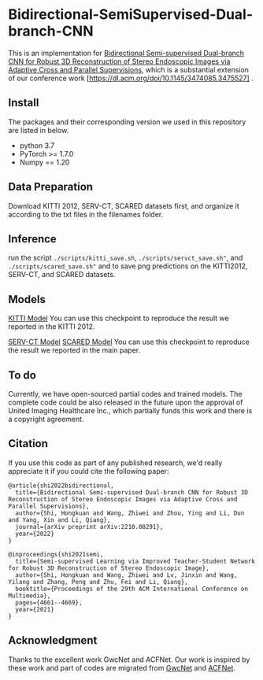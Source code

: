 # Bidirectional-SemiSupervised-Dual-branch-CNN
This is an implementation for [Bidirectional Semi-supervised Dual-branch CNN for Robust 3D Reconstruction of Stereo Endoscopic Images via Adaptive Cross and Parallel Supervisions](https://arxiv.org/abs/2210.08291), which is a substantial extension of our conference work [https://dl.acm.org/doi/10.1145/3474085.3475527] .

## Install
The packages and their corresponding version we used in this repository are listed in below.

- python 3.7
- PyTorch >= 1.7.0
- Numpy == 1.20

## Data Preparation

Download KITTI 2012, SERV-CT, SCARED datasets first, and organize it according to the txt files in the filenames folder.

## Inference

run the script `./scripts/kitti_save.sh`, `./scripts/servct_save.sh"`, and `./scripts/scared_save.sh"` and  to save png predictions on the KITTI2012, SERV-CT, and SCARED datasets.

## Models

[KITTI Model](https://drive.google.com/file/d/1OZSMEuOLP9SVIuUCsVhoZrV5uCUnUQxo/view?usp=sharing)
You can use this checkpoint to reproduce the result we reported in the KITTI 2012.

[SERV-CT Model](https://drive.google.com/file/d/1Q_xxm_eFWzNFJoeDA8zC0nn_RSY2wyVK/view?usp=sharing) [SCARED Model](https://drive.google.com/file/d/1YjvURzjfkvvA3UdZ00l2HNrxZ8MsChbP/view?usp=sharing)
You can use this checkpoint to reproduce the result we reported in the main paper.

## To do

Currently, we have open-sourced partial codes and trained models. The complete code could be also released in the future upon the approval of United Imaging Healthcare Inc., which partially funds this work and there is a copyright agreement. 

## Citation
If you use this code as part of any published research, we'd really appreciate it if you could cite the following paper:
```
@article{shi2022bidirectional,
  title={Bidirectional Semi-supervised Dual-branch CNN for Robust 3D Reconstruction of Stereo Endoscopic Images via Adaptive Cross and Parallel Supervisions},
  author={Shi, Hongkuan and Wang, Zhiwei and Zhou, Ying and Li, Dun and Yang, Xin and Li, Qiang},
  journal={arXiv preprint arXiv:2210.08291},
  year={2022}
}

@inproceedings{shi2021semi,
  title={Semi-supervised Learning via Improved Teacher-Student Network for Robust 3D Reconstruction of Stereo Endoscopic Image},
  author={Shi, Hongkuan and Wang, Zhiwei and Lv, Jinxin and Wang, Yilang and Zhang, Peng and Zhu, Fei and Li, Qiang},
  booktitle={Proceedings of the 29th ACM International Conference on Multimedia},
  pages={4661--4669},
  year={2021}
}
```

## Acknowledgment


Thanks to the excellent work GwcNet and ACFNet. Our work is inspired by these work and part of codes are migrated from [GwcNet](https://github.com/xy-guo/GwcNet) and [ACFNet](https://github.com/DeepMotionAIResearch/DenseMatchingBenchmark).

